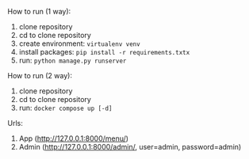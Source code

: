 How to run (1 way):
1) clone repository
2) cd to clone repository
3) create environment: `virtualenv venv`
4) install packages: `pip install -r requirements.txtx`
5) run: `python manage.py runserver`

How to run (2 way):
1) clone repository
2) cd to clone repository
3) run: `docker compose up [-d]`

Urls:
1) App (http://127.0.0.1:8000/menu/)
2) Admin (http://127.0.0.1:8000/admin/, user=admin, password=admin)
